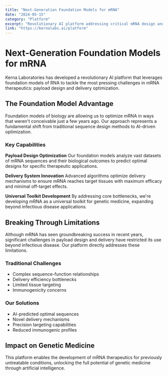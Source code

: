 ```yaml
---
title: "Next-Generation Foundation Models for mRNA"
date: "2024-05-15"
category: "Platform"
excerpt: "Revolutionary AI platform addressing critical mRNA design and delivery challenges through foundation models of RNA biology."
link: "https://kernalabs.ai/platform"
---
```


# Next-Generation Foundation Models for mRNA

Kerna Laboratories has developed a revolutionary AI platform that leverages foundation models of RNA to tackle the most pressing challenges in mRNA therapeutics: payload design and delivery optimization.

## The Foundation Model Advantage

Foundation models of biology are allowing us to optimize mRNA in ways that weren't conceivable just a few years ago. Our approach represents a fundamental shift from traditional sequence design methods to AI-driven optimization.

### Key Capabilities

**Payload Design Optimization**
Our foundation models analyze vast datasets of mRNA sequences and their biological outcomes to predict optimal designs for specific therapeutic applications.

**Delivery System Innovation** 
Advanced algorithms optimize delivery mechanisms to ensure mRNA reaches target tissues with maximum efficacy and minimal off-target effects.

**Universal Toolkit Development**
By addressing core bottlenecks, we're developing mRNA as a universal toolkit for genetic medicine, expanding beyond infectious disease applications.

## Breaking Through Limitations

Although mRNA has seen groundbreaking success in recent years, significant challenges in payload design and delivery have restricted its use beyond infectious disease. Our platform directly addresses these limitations.

### Traditional Challenges
- Complex sequence-function relationships
- Delivery efficiency bottlenecks  
- Limited tissue targeting
- Immunogenicity concerns

### Our Solutions
- AI-predicted optimal sequences
- Novel delivery mechanisms
- Precision targeting capabilities
- Reduced immunogenic profiles

## Impact on Genetic Medicine

This platform enables the development of mRNA therapeutics for previously untreatable conditions, unlocking the full potential of genetic medicine through artificial intelligence.